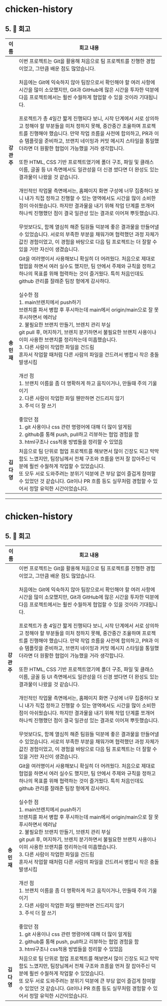 # chicken-history

## 5. 💬 회고

|    이름   | 회고 내용               |
|:-----------:| -----------------------|
| **강관주**| 이번 프로젝트는 Git을 활용해 처음으로 팀 프로젝트를 진행한 경험이었고, 그만큼 배운 점도 많았습니다.<br><br>처음에는 Git에 익숙하지 않아 팀장으로서 확인해야 할 여러 사항에 시간을 많이 소모했지만, Git과 GitHub에 많은 시간을 투자한 덕분에 다음 프로젝트에서는 훨씬 수월하게 협업할 수 있을 것이라 기대됩니다.<br><br>프로젝트가 총 4일간 짧게 진행되다 보니, 시작 단계에서 서로 상의하고 정해야 할 부분들을 미처 정하지 못해, 중간중간 조율하며 프로젝트를 진행해야 했습니다. 만약 작업 흐름을 사전에 합의하고, PR과 이슈 템플릿을 준비하고, 브랜치 네이밍과 커밋 메시지 스타일을 통일했더라면 더 원활한 협업이 가능했을 거라 생각합니다.<br><br>또한 HTML, CSS 기반 프로젝트였기에 폴더 구조, 파일 및 클래스 이름, 글꼴 등 UI 측면에서도 일관성을 더 신경 썼다면 더 완성도 있는 결과물이 나왔을 것 같습니다.<br><br>개인적인 작업물 측면에서는, 홈페이지 화면 구성에 너무 집중하다 보니 내가 직접 정하고 진행할 수 있는 영역에서도 시간을 많이 소비한 점이 아쉬웠습니다. 하지만 결과물을 내기 위해 작업 단계를 쪼개어 하나씩 진행했던 점이 결국 일관성 있는 결과로 이어져 뿌듯했습니다.<br><br>무엇보다도, 함께 열심히 해준 팀원들 덕분에 좋은 결과물을 만들어낼 수 있었습니다. 서로의 부족한 부분을 채워가며 협력했던 과정 자체가 값진 경험이었고, 이 경험을 바탕으로 다음 팀 프로젝트는 더 잘할 수 있을 거란 자신이 생겼습니다. |
| **송민재** | Git을 여러명이서 사용해보니 확실히 더 어려웠다. 처음으로 제대로 협업을 하면서 여러 실수도 했지만, 팀 안에서 주제와 규칙을 정하고 하나의 목표를 위해 협력하는 것이 즐거웠다. 특히 처음인데도 github 관리를 잘래준 팀장 형에게 감사하다.<br><br>실수한 점<br>1. main브렌치에서 push하기<br>브렌치를 파서 병합 후 푸시하는데 main에서 origin/main으로 잘 못 푸시하면서 에러남<br>2. 불필요한 브랜치 만들기, 브렌치 관리 부실<br>git pull 후, 머지하기, 브렌치 분기하면서 불필요한 브랜치 사용이나 이미 사용한 브랜치를 정리하는데 미흡했습니다.<br>3. 다른 사람이 작업한 파일을 건드림<br>혼자서 작업할 때처럼 다른 사람의 파일을 건드려서 병합시 작은 충돌 발생시킴<br><br>개선 점<br>1. 브랜치 이름을 좀 더 명확하게 하고 움직이거나, 만들때 주의 기울이기<br>2. 다른 사람이 작업한 파일 웬만하면 건드리지 않기<br>3. 주석 더 잘 쓰기<br><br>좋았던 점<br>1. git 사용이나 css 관련 명령어에 대해 더 많이 알게됨<br>2. github를 통해 push, pull하고 리뷰하는 협업 경험을 함<br>3. html구조나 css적용 방법들을 정리할 수 있었음 |
| **김다영** | 처음으로 팀 단위로 협업 프로젝트를 해보면서 많이 긴장도 되고 막막함도 느꼈지만, 팀장님께서 전체 구조와 흐름을 먼저 잘 잡아주신 덕분에 훨씬 수월하게 작업할 수 있었습니다.<br>또 모두 서로 도와주려는 분위기 덕분에 큰 부담 없이 즐겁게 참여할 수 있었던 것 같습니다. Git이나 PR 흐름 등도 실무처럼 경험할 수 있어서 정말 유익한 시간이었습니다. |

---------------------------
# chicken-history

## 5. 💬 회고

| 이름          | 회고 내용                                       |
|---------------|--------------------------------------------|
| **강관주** | 이번 프로젝트는 Git을 활용해 처음으로 팀 프로젝트를 진행한 경험이었고, 그만큼 배운 점도 많았습니다.<br><br>처음에는 Git에 익숙하지 않아 팀장으로서 확인해야 할 여러 사항에 시간을 많이 소모했지만, Git과 GitHub에 많은 시간을 투자한 덕분에 다음 프로젝트에서는 훨씬 수월하게 협업할 수 있을 것이라 기대됩니다.<br><br>프로젝트가 총 4일간 짧게 진행되다 보니, 시작 단계에서 서로 상의하고 정해야 할 부분들을 미처 정하지 못해, 중간중간 조율하며 프로젝트를 진행해야 했습니다. 만약 작업 흐름을 사전에 합의하고, PR과 이슈 템플릿을 준비하고, 브랜치 네이밍과 커밋 메시지 스타일을 통일했더라면 더 원활한 협업이 가능했을 거라 생각합니다.<br><br>또한 HTML, CSS 기반 프로젝트였기에 폴더 구조, 파일 및 클래스 이름, 글꼴 등 UI 측면에서도 일관성을 더 신경 썼다면 더 완성도 있는 결과물이 나왔을 것 같습니다.<br><br>개인적인 작업물 측면에서는, 홈페이지 화면 구성에 너무 집중하다 보니 내가 직접 정하고 진행할 수 있는 영역에서도 시간을 많이 소비한 점이 아쉬웠습니다. 하지만 결과물을 내기 위해 작업 단계를 쪼개어 하나씩 진행했던 점이 결국 일관성 있는 결과로 이어져 뿌듯했습니다.<br><br>무엇보다도, 함께 열심히 해준 팀원들 덕분에 좋은 결과물을 만들어낼 수 있었습니다. 서로의 부족한 부분을 채워가며 협력했던 과정 자체가 값진 경험이었고, 이 경험을 바탕으로 다음 팀 프로젝트는 더 잘할 수 있을 거란 자신이 생겼습니다. |
| **송민재** | Git을 여러명이서 사용해보니 확실히 더 어려웠다. 처음으로 제대로 협업을 하면서 여러 실수도 했지만, 팀 안에서 주제와 규칙을 정하고 하나의 목표를 위해 협력하는 것이 즐거웠다. 특히 처음인데도 github 관리를 잘래준 팀장 형에게 감사하다.<br><br>실수한 점<br>1. main브렌치에서 push하기<br>브렌치를 파서 병합 후 푸시하는데 main에서 origin/main으로 잘 못 푸시하면서 에러남<br>2. 불필요한 브랜치 만들기, 브렌치 관리 부실<br>git pull 후, 머지하기, 브렌치 분기하면서 불필요한 브랜치 사용이나 이미 사용한 브랜치를 정리하는데 미흡했습니다.<br>3. 다른 사람이 작업한 파일을 건드림<br>혼자서 작업할 때처럼 다른 사람의 파일을 건드려서 병합시 작은 충돌 발생시킴<br><br>개선 점<br>1. 브랜치 이름을 좀 더 명확하게 하고 움직이거나, 만들때 주의 기울이기<br>2. 다른 사람이 작업한 파일 웬만하면 건드리지 않기<br>3. 주석 더 잘 쓰기<br><br>좋았던 점<br>1. git 사용이나 css 관련 명령어에 대해 더 많이 알게됨<br>2. github를 통해 push, pull하고 리뷰하는 협업 경험을 함<br>3. html구조나 css적용 방법들을 정리할 수 있었음 |
| **김다영** | 처음으로 팀 단위로 협업 프로젝트를 해보면서 많이 긴장도 되고 막막함도 느꼈지만, 팀장님께서 전체 구조와 흐름을 먼저 잘 잡아주신 덕분에 훨씬 수월하게 작업할 수 있었습니다.<br>또 모두 서로 도와주려는 분위기 덕분에 큰 부담 없이 즐겁게 참여할 수 있었던 것 같습니다. Git이나 PR 흐름 등도 실무처럼 경험할 수 있어서 정말 유익한 시간이었습니다. |

